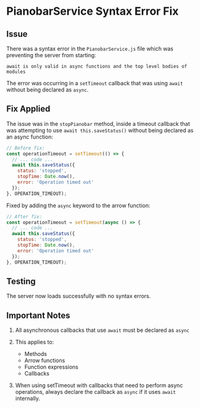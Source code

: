 # PianobarService Syntax Error Fix

## Issue
There was a syntax error in the `PianobarService.js` file which was preventing the server from starting:

```
await is only valid in async functions and the top level bodies of modules
```

The error was occurring in a `setTimeout` callback that was using `await` without being declared as `async`.

## Fix Applied
The issue was in the `stopPianobar` method, inside a timeout callback that was attempting to use `await this.saveStatus()` without being declared as an async function:

```javascript
// Before fix:
const operationTimeout = setTimeout(() => {
  // ... code ...
  await this.saveStatus({ 
    status: 'stopped', 
    stopTime: Date.now(),
    error: 'Operation timed out'
  });
}, OPERATION_TIMEOUT);
```

Fixed by adding the `async` keyword to the arrow function:

```javascript
// After fix:
const operationTimeout = setTimeout(async () => {
  // ... code ...
  await this.saveStatus({ 
    status: 'stopped', 
    stopTime: Date.now(),
    error: 'Operation timed out'
  });
}, OPERATION_TIMEOUT);
```

## Testing
The server now loads successfully with no syntax errors.

## Important Notes
1. All asynchronous callbacks that use `await` must be declared as `async`
2. This applies to:
   - Methods
   - Arrow functions
   - Function expressions
   - Callbacks
   
3. When using setTimeout with callbacks that need to perform async operations, always declare the callback as `async` if it uses `await` internally.